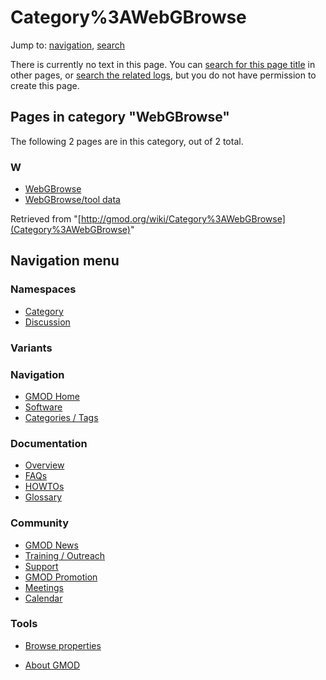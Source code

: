 



<span id="top"></span>




# <span dir="auto">Category%3AWebGBrowse</span>






Jump to: [navigation](#mw-navigation), [search](#p-search)




There is currently no text in this page. You can [search for this page
title](http://gmod.org/wiki/Special:Search/WebGBrowse "Special:Search/WebGBrowse")
in other pages, or <span class="plainlinks"><a
href="http://gmod.org/mediawiki/index.php?title=Special:Log&amp;page=Category%3AWebGBrowse"
class="external text" rel="nofollow">search the related logs</a></span>,
but you do not have permission to create this page.




## Pages in category "WebGBrowse"

The following 2 pages are in this category, out of 2 total.



### W

- [WebGBrowse](WebGBrowse.1 "WebGBrowse")
- [WebGBrowse/tool data](WebGBrowse/tool_data "WebGBrowse/tool data")





Retrieved from
"[http://gmod.org/wiki/Category%3AWebGBrowse](Category%3AWebGBrowse)"





## Navigation menu



### Namespaces

- <span id="ca-nstab-category"><a
  href="http://gmod.org/mediawiki/index.php?title=Category%3AWebGBrowse&amp;action=edit&amp;redlink=1"
  accesskey="c" title="View the category page [c]">Category</a></span>
- <span id="ca-talk"><a
  href="http://gmod.org/mediawiki/index.php?title=Category_talk:WebGBrowse&amp;action=edit&amp;redlink=1"
  accesskey="t"
  title="Discussion about the content page [t]">Discussion</a></span>


### 

### Variants[](#)








<a href="Main_Page"
style="background-image: url(../images/GMOD-cogs.png);"
title="Visit the main page"></a>


### Navigation



- <span id="n-GMOD-Home">[GMOD Home](Main_Page)</span>
- <span id="n-Software">[Software](GMOD_Components)</span>
- <span id="n-Categories-.2F-Tags">[Categories /
  Tags](Categories)</span>




### Documentation



- <span id="n-Overview">[Overview](Overview)</span>
- <span id="n-FAQs">[FAQs](Category%3AFAQ)</span>
- <span id="n-HOWTOs">[HOWTOs](Category%3AHOWTO)</span>
- <span id="n-Glossary">[Glossary](Glossary)</span>




### Community



- <span id="n-GMOD-News">[GMOD News](GMOD_News)</span>
- <span id="n-Training-.2F-Outreach">[Training /
  Outreach](Training_and_Outreach)</span>
- <span id="n-Support">[Support](Support)</span>
- <span id="n-GMOD-Promotion">[GMOD Promotion](GMOD_Promotion)</span>
- <span id="n-Meetings">[Meetings](Meetings)</span>
- <span id="n-Calendar">[Calendar](Calendar)</span>




### Tools

- <span id="t-smwbrowselink"><a href="Special%3ABrowse/Category%3AWebGBrowse" rel="smw-browse">Browse
  properties</a></span>



- <span id="footer-places-about">[About
  GMOD](GMOD%3AAbout "GMOD%3AAbout")</span>

<!-- -->




